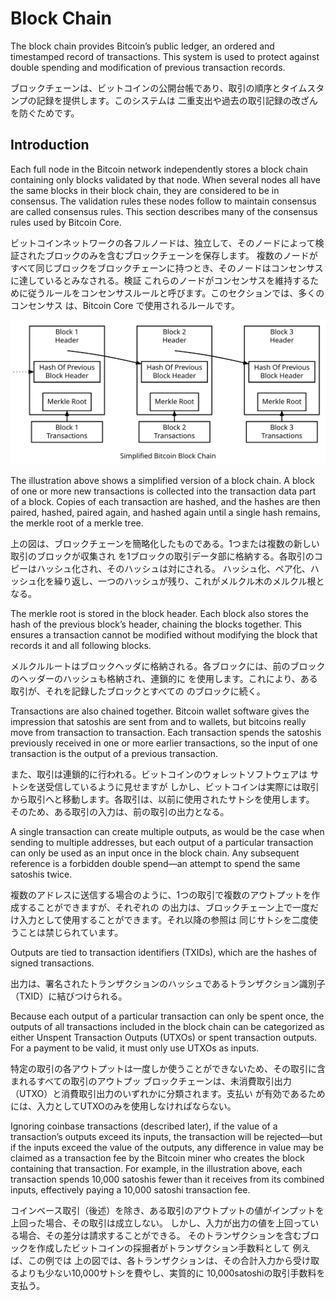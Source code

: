 # Block Chain

The block chain provides Bitcoin’s public ledger, an ordered and timestamped record of transactions. This system is used
to protect against double spending and modification of previous transaction records.

ブロックチェーンは、ビットコインの公開台帳であり、取引の順序とタイムスタンプの記録を提供します。このシステムは 二重支出や過去の取引記録の改ざんを防ぐためです。

## Introduction

Each full node in the Bitcoin network independently stores a block chain containing only blocks validated by that node.
When several nodes all have the same blocks in their block chain, they are considered to be in consensus. The validation
rules these nodes follow to maintain consensus are called consensus rules. This section describes many of the consensus
rules used by Bitcoin Core.

ビットコインネットワークの各フルノードは、独立して、そのノードによって検証されたブロックのみを含むブロックチェーンを保存します。
複数のノードがすべて同じブロックをブロックチェーンに持つとき、そのノードはコンセンサスに達しているとみなされる。検証
これらのノードがコンセンサスを維持するために従うルールをコンセンサスルールと呼びます。このセクションでは、多くのコンセンサス は、Bitcoin Core で使用されるルールです。

![Simplified Bitcoin Block Chain](../assets/images/en-blockchain-overview.svg)

The illustration above shows a simplified version of a block chain. A block of one or more new transactions is collected
into the transaction data part of a block. Copies of each transaction are hashed, and the hashes are then paired,
hashed, paired again, and hashed again until a single hash remains, the merkle root of a merkle tree.

上の図は、ブロックチェーンを簡略化したものである。1つまたは複数の新しい取引のブロックが収集され を1ブロックの取引データ部に格納する。各取引のコピーはハッシュ化され、そのハッシュは対にされる。
ハッシュ化、ペア化、ハッシュ化を繰り返し、一つのハッシュが残り、これがメルクル木のメルクル根となる。

The merkle root is stored in the block header. Each block also stores the hash of the previous block’s header, chaining
the blocks together. This ensures a transaction cannot be modified without modifying the block that records it and all
following blocks.

メルクルルートはブロックヘッダに格納される。各ブロックには、前のブロックのヘッダーのハッシュも格納され、連鎖的に を使用します。これにより、ある取引が、それを記録したブロックとすべての のブロックに続く。

Transactions are also chained together. Bitcoin wallet software gives the impression that satoshis are sent from and to
wallets, but bitcoins really move from transaction to transaction. Each transaction spends the satoshis previously
received in one or more earlier transactions, so the input of one transaction is the output of a previous transaction.

また、取引は連鎖的に行われる。ビットコインのウォレットソフトウェアは サトシを送受信しているように見せますが しかし、ビットコインは実際には取引から取引へと移動します。各取引は、以前に使用されたサトシを使用します。
そのため、ある取引の入力は、前の取引の出力となる。

A single transaction can create multiple outputs, as would be the case when sending to multiple addresses, but each
output of a particular transaction can only be used as an input once in the block chain. Any subsequent reference is a
forbidden double spend—an attempt to spend the same satoshis twice.

複数のアドレスに送信する場合のように、1つの取引で複数のアウトプットを作成することができますが、それぞれの の出力は、ブロックチェーン上で一度だけ入力として使用することができます。それ以降の参照は
同じサトシを二度使うことは禁じられています。

Outputs are tied to transaction identifiers (TXIDs), which are the hashes of signed transactions.

出力は、署名されたトランザクションのハッシュであるトランザクション識別子（TXID）に結びつけられる。

Because each output of a particular transaction can only be spent once, the outputs of all transactions included in the
block chain can be categorized as either Unspent Transaction Outputs (UTXOs) or spent transaction outputs. For a payment
to be valid, it must only use UTXOs as inputs.

特定の取引の各アウトプットは一度しか使うことができないため、その取引に含まれるすべての取引のアウトプッ ブロックチェーンは、未消費取引出力（UTXO）と消費取引出力のいずれかに分類されます。支払い
が有効であるためには、入力としてUTXOのみを使用しなければならない。

Ignoring coinbase transactions (described later), if the value of a transaction’s outputs exceed its inputs, the
transaction will be rejected—but if the inputs exceed the value of the outputs, any difference in value may be claimed
as a transaction fee by the Bitcoin miner who creates the block containing that transaction. For example, in the
illustration above, each transaction spends 10,000 satoshis fewer than it receives from its combined inputs, effectively
paying a 10,000 satoshi transaction fee.

コインベース取引（後述）を除き、ある取引のアウトプットの値がインプットを上回った場合、その取引は成立しない。 しかし、入力が出力の値を上回っている場合、その差分は請求することができる。
そのトランザクションを含むブロックを作成したビットコインの採掘者がトランザクション手数料として 例えば、この例では 上の図では、各トランザクションは、その合計入力から受け取るよりも少ない10,000サトシを費やし、実質的に
10,000satoshiの取引手数料を支払う。

